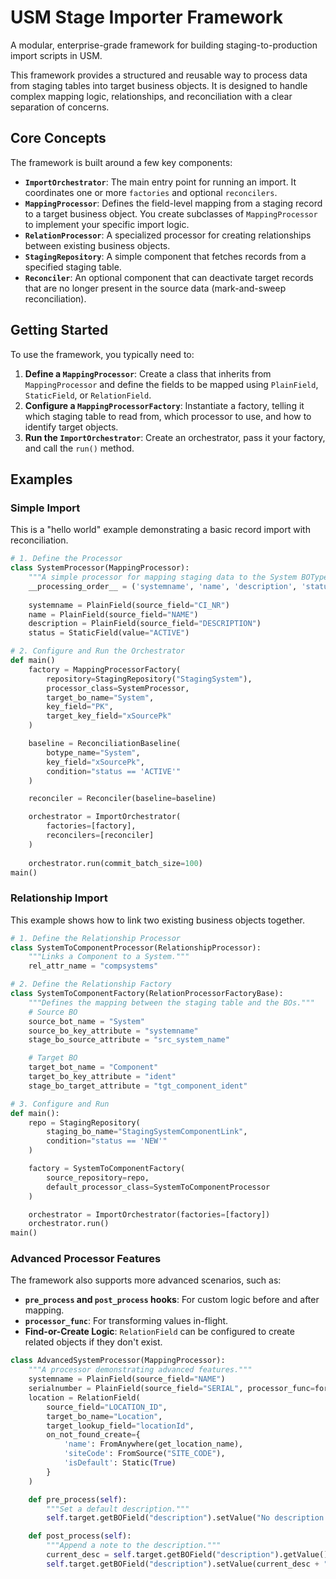 # USM Stage Importer Framework

A modular, enterprise-grade framework for building staging-to-production import scripts in USM.

This framework provides a structured and reusable way to process data from staging tables into target business objects. It is designed to handle complex mapping logic, relationships, and reconciliation with a clear separation of concerns.

## Core Concepts

The framework is built around a few key components:

*   **`ImportOrchestrator`**: The main entry point for running an import. It coordinates one or more `factories` and optional `reconcilers`.
*   **`MappingProcessor`**: Defines the field-level mapping from a staging record to a target business object. You create subclasses of `MappingProcessor` to implement your specific import logic.
*   **`RelationProcessor`**: A specialized processor for creating relationships between existing business objects.
*   **`StagingRepository`**: A simple component that fetches records from a specified staging table.
*   **`Reconciler`**: An optional component that can deactivate target records that are no longer present in the source data (mark-and-sweep reconciliation).

## Getting Started

To use the framework, you typically need to:

1.  **Define a `MappingProcessor`**: Create a class that inherits from `MappingProcessor` and define the fields to be mapped using `PlainField`, `StaticField`, or `RelationField`.
2.  **Configure a `MappingProcessorFactory`**: Instantiate a factory, telling it which staging table to read from, which processor to use, and how to identify target objects.
3.  **Run the `ImportOrchestrator`**: Create an orchestrator, pass it your factory, and call the `run()` method.

## Examples

### Simple Import

This is a "hello world" example demonstrating a basic record import with reconciliation.

```python
# 1. Define the Processor
class SystemProcessor(MappingProcessor):
    """A simple processor for mapping staging data to the System BOType."""
    __processing_order__ = ('systemname', 'name', 'description', 'status')
    
    systemname = PlainField(source_field="CI_NR")
    name = PlainField(source_field="NAME")
    description = PlainField(source_field="DESCRIPTION")
    status = StaticField(value="ACTIVE")

# 2. Configure and Run the Orchestrator
def main()
    factory = MappingProcessorFactory(
        repository=StagingRepository("StagingSystem"),
        processor_class=SystemProcessor,
        target_bo_name="System",
        key_field="PK",
        target_key_field="xSourcePk"
    )

    baseline = ReconciliationBaseline(
        botype_name="System",
        key_field="xSourcePk",
        condition="status == 'ACTIVE'"
    )

    reconciler = Reconciler(baseline=baseline)

    orchestrator = ImportOrchestrator(
        factories=[factory],
        reconcilers=[reconciler]
    )
    
    orchestrator.run(commit_batch_size=100)
main()
```

### Relationship Import

This example shows how to link two existing business objects together.

```python
# 1. Define the Relationship Processor
class SystemToComponentProcessor(RelationshipProcessor):
    """Links a Component to a System."""
    rel_attr_name = "compsystems"

# 2. Define the Relationship Factory
class SystemToComponentFactory(RelationProcessorFactoryBase):
    """Defines the mapping between the staging table and the BOs."""
    # Source BO
    source_bot_name = "System"
    source_bo_key_attribute = "systemname"
    stage_bo_source_attribute = "src_system_name"

    # Target BO
    target_bot_name = "Component"
    target_bo_key_attribute = "ident"
    stage_bo_target_attribute = "tgt_component_ident"

# 3. Configure and Run
def main():
    repo = StagingRepository(
        staging_bo_name="StagingSystemComponentLink",
        condition="status == 'NEW'"
    )

    factory = SystemToComponentFactory(
        source_repository=repo,
        default_processor_class=SystemToComponentProcessor
    )

    orchestrator = ImportOrchestrator(factories=[factory])
    orchestrator.run()
main()
```

### Advanced Processor Features

The framework also supports more advanced scenarios, such as:

*   **`pre_process` and `post_process` hooks**: For custom logic before and after mapping.
*   **`processor_func`**: For transforming values in-flight.
*   **Find-or-Create Logic**: `RelationField` can be configured to create related objects if they don't exist.

```python
class AdvancedSystemProcessor(MappingProcessor):
    """A processor demonstrating advanced features."""
    systemname = PlainField(source_field="NAME")
    serialnumber = PlainField(source_field="SERIAL", processor_func=format_serial_number)
    location = RelationField(
        source_field="LOCATION_ID",
        target_bo_name="Location",
        target_lookup_field="locationId",
        on_not_found_create={
            'name': FromAnywhere(get_location_name),
            'siteCode': FromSource("SITE_CODE"),
            'isDefault': Static(True)
        }
    )

    def pre_process(self):
        """Set a default description."""
        self.target.getBOField("description").setValue("No description provided.")

    def post_process(self):
        """Append a note to the description."""
        current_desc = self.target.getBOField("description").getValue()
        self.target.getBOField("description").setValue(current_desc + " [Processed by framework]")
```
